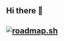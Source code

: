 ## Hi there 👋
## <a href="https://roadmap.sh"><img src="https://roadmap.sh/card/wide/66ed2a39e80161c4cba576f8?variant=dark" alt="roadmap.sh"/></a>

<!--
**StacyScene/StacyScene** is a ✨ _special_ ✨ repository because its `README.md` (this file) appears on your GitHub profile.

Here are some ideas to get you started:

- 🔭 I’m currently working on ...
- 🌱 I’m currently learning ...
- 👯 I’m looking to collaborate on ...
- 🤔 I’m looking for help with ...
- 💬 Ask me about ...
- 📫 How to reach me: ...
- 😄 Pronouns: ...
- ⚡ Fun fact: ...
-->
